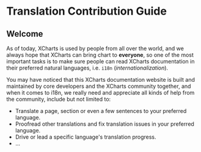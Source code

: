# Translation Contribution Guide

## Welcome

As of today, XCharts is used by people from all over the world, and we always hope that
XCharts can bring chart to **everyone**, so one of the most important tasks is
to make sure people can read XCharts documentation in their preferred natural languages,
i.e. `i18n` (_internationalization_).

You may have noticed that this XCharts documentation website is built and maintained by
core developers and the XCharts community together, and when it comes to i18n, we really
need and appreciate all kinds of help from the community, include but not limited to:

- Translate a page, section or even a few sentences to your preferred language.
- Proofread other translations and fix translation issues in your preferred language.
- Drive or lead a specific language's translation progress.
- ...
